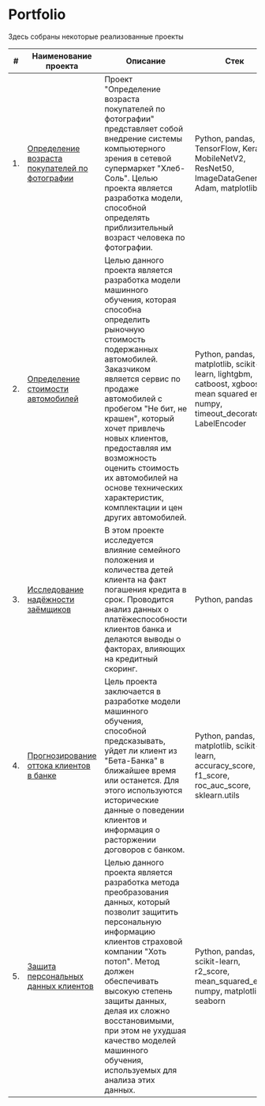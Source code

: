 # Portfolio

Здесь собраны некоторые реализованные проекты

| #    | Наименование проекта                | Описание                                                     | Стек                                                         |
| ---- | ------------------------------------------------------------ | ------------------------------------------------------------ | ------------------------------------------------------------ |
| 1.   | [Определение возраста покупателей по фотографии](https://github.com/PyDataLab/Portfolio/tree/main/age-detection-model) | Проект "Определение возраста покупателей по фотографии" представляет собой внедрение системы компьютерного зрения в сетевой супермаркет "Хлеб-Соль". Целью проекта является разработка модели, способной определять приблизительный возраст человека по фотографии. | Python, pandas, TensorFlow, Keras, MobileNetV2, ResNet50, ImageDataGenerator, Adam, matplotlib |
| 2.   | [Определение стоимости автомобилей](https://github.com/PyDataLab/Portfolio/tree/main/car-price-prediction) | Целью данного проекта является разработка модели машинного обучения, которая способна определить рыночную стоимость подержанных автомобилей. Заказчиком является сервис по продаже автомобилей с пробегом "Не бит, не крашен", который хочет привлечь новых клиентов, предоставляя им возможность оценить стоимость их автомобилей на основе технических характеристик, комплектации и цен других автомобилей. | Python, pandas, matplotlib, scikit-learn, lightgbm, catboost, xgboost, mean squared error, numpy, timeout_decorator, LabelEncoder |
| 3.   | [Исследование надёжности заёмщиков](https://github.com/PyDataLab/Portfolio/tree/main/credit-scoring-analysis) | В этом проекте исследуется влияние семейного положения и количества детей клиента на факт погашения кредита в срок. Проводится анализ данных о платёжеспособности клиентов банка и делаются выводы о факторах, влияющих на кредитный скоринг. | Python, pandas |
| 4.   | [Прогнозирование оттока клиентов в банке](https://github.com/PyDataLab/Portfolio/tree/main/customer-churn-prediction) | Цель проекта заключается в разработке модели машинного обучения, способной предсказывать, уйдет ли клиент из "Бета-Банка" в ближайшее время или останется. Для этого используются исторические данные о поведении клиентов и информация о расторжении договоров с банком. | Python, pandas, matplotlib, scikit-learn, accuracy_score, f1_score, roc_auc_score, sklearn.utils |
| 5.   | [Защита персональных данных клиентов](https://github.com/PyDataLab/Portfolio/tree/main/data-privacy-protection) | Целью данного проекта является разработка метода преобразования данных, который позволит защитить персональную информацию клиентов страховой компании "Хоть потоп". Метод должен обеспечивать высокую степень защиты данных, делая их сложно восстановимыми, при этом не ухудшая качество моделей машинного обучения, используемых для анализа этих данных. | Python, pandas, scikit-learn, r2_score, mean_squared_error, numpy, matplotlib, seaborn |
